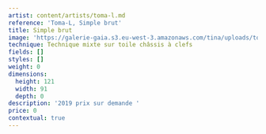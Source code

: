 ```yaml
---
artist: content/artists/toma-l.md
reference: 'Toma-L, Simple brut'
title: Simple brut
image: 'https://galerie-gaia.s3.eu-west-3.amazonaws.com/tina/uploads/toma-l/2019112502-SimpleColor-121x91cm.jpg'
technique: Technique mixte sur toile châssis à clefs
fields: []
styles: []
weight: 0
dimensions:
  height: 121
  width: 91
  depth: 0
description: '2019 prix sur demande '
price: 0
contextual: true
---
```


